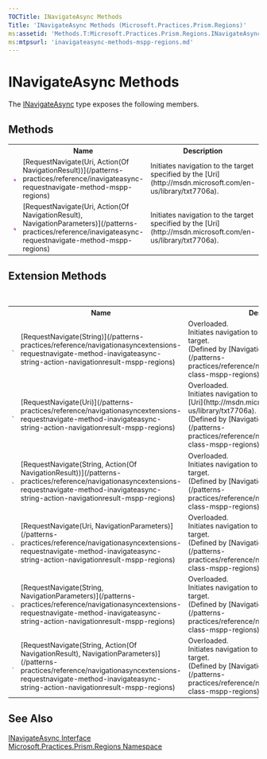 ```yaml
---
TOCTitle: INavigateAsync Methods
Title: 'INavigateAsync Methods (Microsoft.Practices.Prism.Regions)'
ms:assetid: 'Methods.T:Microsoft.Practices.Prism.Regions.INavigateAsync'
ms:mtpsurl: 'inavigateasync-methods-mspp-regions.md'
---
```


# INavigateAsync Methods

The [INavigateAsync](/patterns-practices/reference/inavigateasync-interface-mspp-regions) type exposes the following members.

## Methods

<table>
<colgroup>
<col width="20%" />
<col width="40%" />
<col width="40%" />
</colgroup>

<tbody><tr>
<th>
							&nbsp;
						</th>
<th>Name</th>
<th>Description</th>
</tr>
<tr>
  <td>

![](/patterns-practices/reference/images/public-method.gif "Public method")
    
  </td>
  <td>
    [RequestNavigate(Uri, Action(Of NavigationResult))](/patterns-practices/reference/inavigateasync-requestnavigate-method-mspp-regions)
  </td>
  <td>
    <div>
Initiates navigation to the target specified by the [Uri](http://msdn.microsoft.com/en-us/library/txt7706a).
</div>
  </td>
</tr>
<tr>
  <td>

![](/patterns-practices/reference/images/public-method.gif "Public method")
  </td>
  <td>
    [RequestNavigate(Uri, Action(Of NavigationResult), NavigationParameters)](/patterns-practices/reference/inavigateasync-requestnavigate-method-mspp-regions)
  </td>
  <td>
    <div>
Initiates navigation to the target specified by the [Uri](http://msdn.microsoft.com/en-us/library/txt7706a).
</div>
  </td>
</tr>
</tbody>
</table>

## Extension Methods
 
<table>
<tbody>
<colgroup>
<col width="20%" />
<col width="40%" />
<col width="40%" />
</colgroup>

<tr>
<th>
&nbsp;
</th>
<th>Name</th>
<th>Description</th>
</tr>
<tr>
<td>

![Public Extension Method](/patterns-practices/reference/images/pubextension.gif)
</td>
<td>
[RequestNavigate(String)](/patterns-practices/reference/navigationasyncextensions-requestnavigate-method-inavigateasync-string-action-navigationresult-mspp-regions)
</td>
<td>Overloaded.<div>
Initiates navigation to the target specified by the target</span>.
</div> (Defined by [NavigationAsyncExtensions](/patterns-practices/reference/navigationasyncextensions-class-mspp-regions).)</td>
</tr>
<tr>
<td>

![Public Extension Method](/patterns-practices/reference/images/pubextension.gif)
</td>
<td>
[RequestNavigate(Uri)](/patterns-practices/reference/navigationasyncextensions-requestnavigate-method-inavigateasync-string-action-navigationresult-mspp-regions)
</td>
<td>Overloaded.<div>
Initiates navigation to the target specified by the [Uri](http://msdn.microsoft.com/en-us/library/txt7706a).
</div> (Defined by [NavigationAsyncExtensions](/patterns-practices/reference/navigationasyncextensions-class-mspp-regions).)</td>
</tr>
<tr>
<td>

![Public Extension Method](/patterns-practices/reference/images/pubextension.gif)
</td>
<td>
[RequestNavigate(String, Action(Of NavigationResult))](/patterns-practices/reference/navigationasyncextensions-requestnavigate-method-inavigateasync-string-action-navigationresult-mspp-regions)
</td>
<td>Overloaded.<div>
Initiates navigation to the target specified by the target.
</div> (Defined by [NavigationAsyncExtensions](/patterns-practices/reference/navigationasyncextensions-class-mspp-regions).)</td>
</tr>
<tr>
<td>

![Public Extension Method](/patterns-practices/reference/images/pubextension.gif)
</td>
<td>
[RequestNavigate(Uri, NavigationParameters)](/patterns-practices/reference/navigationasyncextensions-requestnavigate-method-inavigateasync-string-action-navigationresult-mspp-regions)
</td>
<td>Overloaded.<div>
Initiates navigation to the target specified by the target.
</div> (Defined by [NavigationAsyncExtensions](/patterns-practices/reference/navigationasyncextensions-class-mspp-regions).)</td>
</tr>
<tr>
<td>

![Public Extension Method](/patterns-practices/reference/images/pubextension.gif)
</td>
<td>
[RequestNavigate(String, NavigationParameters)](/patterns-practices/reference/navigationasyncextensions-requestnavigate-method-inavigateasync-string-action-navigationresult-mspp-regions)
</td>
<td>Overloaded.<div>
Initiates navigation to the target specified by the target.
</div> (Defined by [NavigationAsyncExtensions](/patterns-practices/reference/navigationasyncextensions-class-mspp-regions).)</td>
</tr>
<tr>
<td>

![Public Extension Method](/patterns-practices/reference/images/pubextension.gif)
</td>
<td>
[RequestNavigate(String, Action(Of NavigationResult), NavigationParameters)](/patterns-practices/reference/navigationasyncextensions-requestnavigate-method-inavigateasync-string-action-navigationresult-mspp-regions)
</td>
<td>Overloaded.<div>
Initiates navigation to the target specified by the target.
</div> (Defined by [NavigationAsyncExtensions](/patterns-practices/reference/navigationasyncextensions-class-mspp-regions).)</td>
</tr>
</tbody>
</table>

## See Also

[INavigateAsync Interface](/patterns-practices/reference/inavigateasync-interface-mspp-regions)  
[Microsoft.Practices.Prism.Regions Namespace](/patterns-practices/reference/mspp-regions-namespace)  
